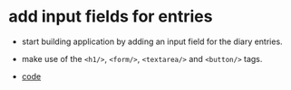 # add input fields for entries

-   start building application by adding an input field for the diary entries.
-   make use of the `<h1/>`, `<form/>`, `<textarea/>` and `<button/>` tags.

-   [code](app.js)
